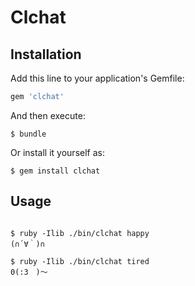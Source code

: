 # Clchat

## Installation

Add this line to your application's Gemfile:

```ruby
gem 'clchat'
```

And then execute:

    $ bundle

Or install it yourself as:

    $ gem install clchat

## Usage

```shell

$ ruby -Ilib ./bin/clchat happy
(∩´∀｀)∩

$ ruby -Ilib ./bin/clchat tired
0(:3　)～

```

